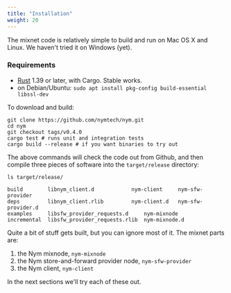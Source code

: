 ```yaml
---
title: "Installation"
weight: 20
---
```


The mixnet code is relatively simple to build and run on Mac OS X and Linux. We haven't tried it on Windows (yet).

### Requirements

* [Rust](https://www.rust-lang.org/) 1.39 or later, with Cargo. Stable works.
* on Debian/Ubuntu: `sudo apt install pkg-config build-essential libssl-dev`

To download and build:

```shell
git clone https://github.com/nymtech/nym.git
cd nym
git checkout tags/v0.4.0
cargo test # runs unit and integration tests
cargo build --release # if you want binaries to try out
```

The above commands will check the code out from Github, and then compile three pieces of software into the `target/release` directory:

```shell
ls target/release/

build	     libnym_client.d		    nym-client	   nym-sfw-provider
deps	     libnym_client.rlib		    nym-client.d   nym-sfw-provider.d
examples     libsfw_provider_requests.d     nym-mixnode
incremental  libsfw_provider_requests.rlib  nym-mixnode.d

```

Quite a bit of stuff gets built, but you can ignore most of it. The mixnet parts are:

1. the Nym mixnode, `nym-mixnode`
1. the Nym store-and-forward provider node, `nym-sfw-provider`
1. the Nym client, `nym-client`

In the next sections we'll try each of these out.
